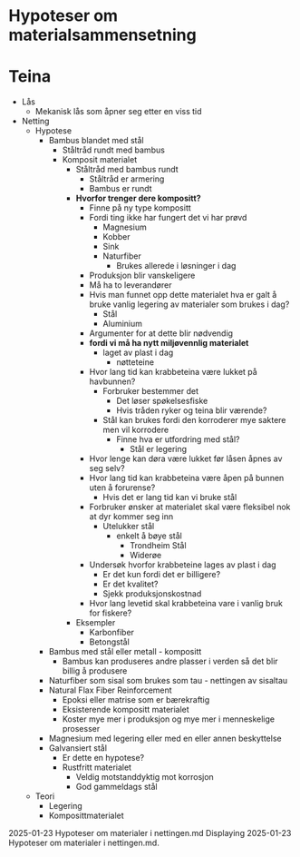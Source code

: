 # Hypoteser om materialsammensetning

# Teina

* Lås
	* Mekanisk lås som åpner seg etter en viss tid
* Netting
	* Hypotese
		* Bambus blandet med stål
			* Ståltråd rundt med bambus
			* Komposit materialet
				* Ståltråd med bambus rundt
					* Ståltråd er armering
					* Bambus er rundt
				* **Hvorfor trenger dere kompositt?**
					* Finne på ny type kompositt
					* Fordi ting ikke har fungert det vi har prøvd
						* Magnesium
						* Kobber
						* Sink
						* Naturfiber
							* Brukes allerede i løsninger i dag
					* Produksjon blir vanskeligere
					* Må ha to leverandører
					* Hvis man funnet opp dette materialet hva er galt å bruke vanlig legering av materialer som brukes i dag?
						* Stål
						* Aluminium
					* Argumenter for at dette blir nødvendig
					* **fordi vi må ha nytt miljøvennlig materialet**
						* laget av plast i dag
							* nøtteteine
					* Hvor lang tid kan krabbeteina være lukket på havbunnen?
						* Forbruker bestemmer det
							* Det løser spøkelsesfiske
							* Hvis tråden ryker og teina blir værende?
						* Stål kan brukes fordi den korroderer mye saktere men vil korrodere
							* Finne hva er utfordring med stål?
								* Stål er legering
					* Hvor lenge kan døra være lukket før låsen åpnes av seg selv?
					* Hvor lang tid kan krabbeteina være åpen på bunnen uten å forurense?
						* Hvis det er lang tid kan vi bruke stål
					* Forbruker ønsker at materialet skal være fleksibel nok at dyr kommer seg inn
						* Utelukker stål
							* enkelt å bøye stål
								* Trondheim Stål
								* Widerøe
					* Undersøk hvorfor krabbeteine lages av plast i dag
						* Er det kun fordi det er billigere?
						* Er det kvalitet?
						* Sjekk produksjonskostnad
					* Hvor lang levetid skal krabbeteina vare i vanlig bruk for fiskere?
				* Eksempler
					* Karbonfiber
					* Betongstål
		* Bambus med stål eller metall - kompositt
			* Bambus kan produseres andre plasser i verden så det blir billig å produsere
		* Naturfiber som sisal som brukes som tau - nettingen av sisaltau
		* Natural Flax Fiber Reinforcement
			* Epoksi eller matrise som er bærekraftig
			* Eksisterende kompositt materialet
			* Koster mye mer i produksjon og mye mer i menneskelige prosesser
		* Magnesium med legering eller med en eller annen beskyttelse
		* Galvansiert stål
			* Er dette en hypotese?
			* Rustfritt materialet
				* Veldig motstanddyktig mot korrosjon
				* God gammeldags stål
	* Teori
		* Legering
		* Komposittmaterialet

2025-01-23 Hypoteser om materialer i nettingen.md
Displaying 2025-01-23 Hypoteser om materialer i nettingen.md.

